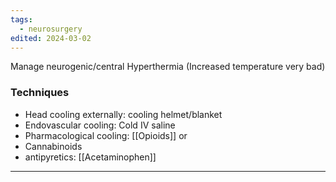 ```yaml
---
tags:
  - neurosurgery
edited: 2024-03-02
---
```

 Manage neurogenic/central Hyperthermia (Increased temperature very bad)
### Techniques 
 - Head cooling externally: cooling helmet/blanket
 - Endovascular cooling: Cold IV saline
 - Pharmacological cooling: [[Opioids]] or 
 - Cannabinoids
 - antipyretics: [[Acetaminophen]] 

---
